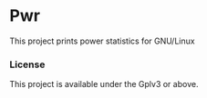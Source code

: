 # Pwr
This project prints power statistics for GNU/Linux

### License
This project is available under the Gplv3 or above.
